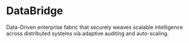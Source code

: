 # DataBridge
Data-Driven enterprise fabric that securely weaves scalable intelligence across distributed systems via adaptive auditing and auto-scaling.
